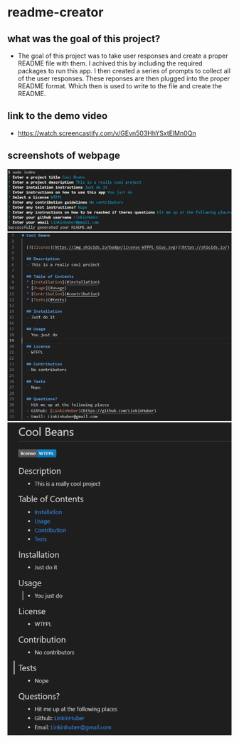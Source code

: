 # readme-creator

## what was the goal of this project?
- The goal of this project was to take user responses and create a proper README file with them. I achived this by including the required packages to run this app. I then created a series of prompts to collect all of the user responses. These reponses are then plugged into the proper README format. Which then is used to write to the file and create the README.

## link to the demo video
- https://watch.screencastify.com/v/GEvn503HhYSxtElMn0Qn

## screenshots of webpage
![Screenshot of home page](./demo/images/Screenshot%202023-04-27%20004704.png)
![Screenshot of home page](./demo/images/Screenshot%202023-04-27%20004929.png)
![Screenshot of home page](./demo/images/Screenshot%202023-04-27%20005014.png)